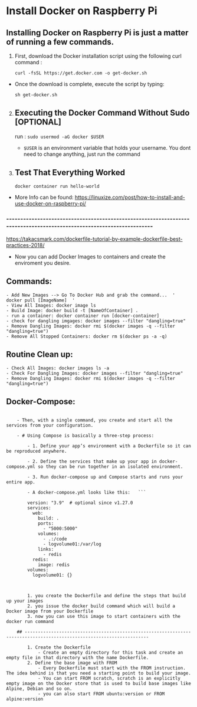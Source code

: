 # Install Docker on Raspberry Pi
## Installing Docker on Raspberry Pi is just a matter of running a few commands.
1. First, download the Docker installation script using the following curl command :
    ```
    curl -fsSL https://get.docker.com -o get-docker.sh

    ```

  - Once the download is complete, execute the script by typing:

    ```
    sh get-docker.sh
    ```
2. ## Executing the Docker Command Without Sudo [OPTIONAL] 

    run : ``` sudo usermod -aG docker $USER ```
    - ``` $USER ``` is an environment variable that holds your username. You dont need to change anything, just run the command
3. ## Test That Everything Worked
    ``` docker container run hello-world ```
    
    
- More Info can be found: https://linuxize.com/post/how-to-install-and-use-docker-on-raspberry-pi/


### ---------------------------------------------------------------------------------------------------------------------
https://takacsmark.com/dockerfile-tutorial-by-example-dockerfile-best-practices-2018/

-  Now you can add Docker Images to containers and create the enviroment you desire.
## Commands:
    - Add New Images --> Go To Docker Hub and grab the command...  ' docker pull [ImageName]  '
    - View All Images: docker image ls
    - Build Image: docker build -t [NameOfContainer] .  
    - run a container: docker container run [docker-container]
    - check for dangling imgages: docker images --filter "dangling=true"
    - Remove Dangling Images: docker rmi $(docker images -q --filter "dangling=true")
    - Remove All Stopped Containers: docker rm $(docker ps -a -q)
    
## Routine Clean up:
    - Check All Images: docker images ls -a
    - Check For Dangling Images: docker images --filter "dangling=true"
    - Remove Dangling Images: docker rmi $(docker images -q --filter "dangling=true")
## Docker-Compose:
```    - Is used for defining and running multi-container Docker applications. With Compose, you use a YAML file to configure your application’s services. 
    
    - Then, with a single command, you create and start all the services from your configuration.
    
    - # Using Compose is basically a three-step process:

        - 1. Define your app’s environment with a Dockerfile so it can be reproduced anywhere.

        - 2. Define the services that make up your app in docker-compose.yml so they can be run together in an isolated environment.

        - 3. Run docker-compose up and Compose starts and runs your entire app.
        
        - A docker-compose.yml looks like this:   ```
        
        version: "3.9"  # optional since v1.27.0
        services:
          web:
            build: .
            ports:
              - "5000:5000"
            volumes:
              - .:/code
              - logvolume01:/var/log
            links:
              - redis
          redis:
            image: redis
        volumes:
          logvolume01: {}
        
        
        
        1. you create the Dockerfile and define the steps that build up your images
        2. you issue the docker build command which will build a Docker image from your Dockerfile
        3. now you can use this image to start containers with the docker run command
    
    ## ---------------------------------------------------------------------------------------------------------------------
    
        1. Create the Dockerfile
            - Create an empty directory for this task and create an empty file in that directory with the name Dockerfile.  
        2. Define the base image with FROM
            - Every Dockerfile must start with the FROM instruction. The idea behind is that you need a starting point to build your image. 
            - You can start FROM scratch, scratch is an explicitly empty image on the Docker store that is used to build base images like Alpine, Debian and so on.
            - you can also start FROM ubuntu:version or FROM alpine:version
            
            
            
            
            


    
    
    
    
    
    
